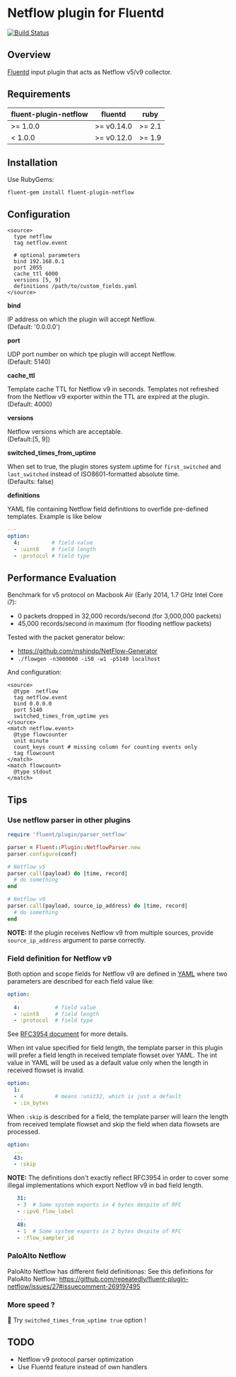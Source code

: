 # Netflow plugin for Fluentd

[![Build Status](https://travis-ci.org/repeatedly/fluent-plugin-netflow.svg)](https://travis-ci.org/repeatedly/fluent-plugin-netflow)


## Overview

[Fluentd](http://fluentd.org/) input plugin that acts as Netflow v5/v9 collector.

## Requirements

| fluent-plugin-netflow | fluentd | ruby |
|------------------------|---------|------|
| >= 1.0.0 | >= v0.14.0 | >= 2.1 |
|  < 1.0.0 | >= v0.12.0 | >= 1.9 |


## Installation

Use RubyGems:

    fluent-gem install fluent-plugin-netflow


## Configuration

    <source>
      type netflow
      tag netflow.event

      # optional parameters
      bind 192.168.0.1
      port 2055
      cache_ttl 6000
      versions [5, 9]
      definitions /path/to/custom_fields.yaml
    </source>

**bind**

IP address on which the plugin will accept Netflow.  
(Default: '0.0.0.0')

**port**

UDP port number on which tpe plugin will accept Netflow.  
(Default: 5140)

**cache_ttl**

Template cache TTL for Netflow v9 in seconds. Templates not refreshed from the Netflow v9 exporter within the TTL are expired at the plugin.  
(Default: 4000)

**versions**

Netflow versions which are acceptable.  
(Default:[5, 9])

**switched_times_from_uptime**

When set to true, the plugin stores system uptime for ```first_switched``` and ```last_switched``` instead of ISO8601-formatted absolute time.  
(Defaults: false)

**definitions**

YAML file containing Netflow field definitions to overfide pre-defined templates. Example is like below

```yaml
---
option:
  4:          # field value
  - :uint8    # field length
  - :protocol # field type
```


## Performance Evaluation

Benchmark for v5 protocol on Macbook Air (Early 2014, 1.7 GHz Intel Core i7):
* 0 packets dropped in 32,000 records/second (for 3,000,000 packets)
* 45,000 records/second in maximum (for flooding netflow packets)

Tested with the packet generator below:

* https://github.com/mshindo/NetFlow-Generator
* `./flowgen -n3000000 -i50 -w1 -p5140 localhost`

And configuration:

    <source>
      @type  netflow
      tag netflow.event
      bind 0.0.0.0
      port 5140
      switched_times_from_uptime yes
    </source>
    <match netflow.event>
      @type flowcounter
      unit minute
      count_keys count # missing column for counting events only
      tag flowcount
    </match>
    <match flowcount>
      @type stdout
    </match>


## Tips

### Use netflow parser in other plugins

```ruby
require 'fluent/plugin/parser_netflow'

parser = Fluent::Plugin::NetflowParser.new
parser.configure(conf)

# Netflow v5
parser.call(payload) do |time, record|
  # do something
end

# Netflow v9
parser.call(payload, source_ip_address) do |time, record|
  # do something
end
```

**NOTE:**
If the plugin receives Netflow v9 from multiple sources, provide ```source_ip_address``` argument to parse correctly.

### Field definition for Netflow v9

Both option and scope fields for Netflow v9 are defined in [YAML](https://www.ietf.org/rfc/rfc3954.txt) where two parameters are described for each field value like:

```yaml
option:
  ...
  4:           # field value
  - :uint8     # field length
  - :protocol  # field type
```

See [RFC3954 document](https://www.ietf.org/rfc/rfc3954.txt) for more details.

When int value specified for field length, the template parser in this plugin will prefer a field length in received template flowset over YAML. The int value in YAML will be used as a default value only when the length in received flowset is invalid.

```yaml
option:
  1:
  - 4          # means :unit32, which is just a default
  - :in_bytes
```

When ```:skip``` is described for a field, the template parser will learn the length from received template flowset and skip the field when data flowsets are processed.

```yaml
option:
  ...
  43:
  - :skip
```

**NOTE:**
The definitions don't exactly reflect RFC3954 in order to cover some illegal implementations which export Netflow v9 in bad field length.

```yaml
   31:
   - 3  # Some system exports in 4 bytes despite of RFC
   - :ipv6_flow_label
   ...
   48:
   - 1  # Some system exports in 2 bytes despite of RFC
   - :flow_sampler_id
```

### PaloAlto Netflow

PaloAlto Netflow has different field definitionas:
See this definitions for PaloAlto Netflow: https://github.com/repeatedly/fluent-plugin-netflow/issues/27#issuecomment-269197495

### More speed ?

:bullettrain_side: Try ```switched_times_from_uptime true``` option !


## TODO

* Netflow v9 protocol parser optimization
* Use Fluentd feature instead of own handlers
